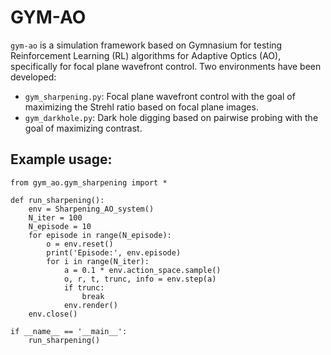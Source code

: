 # GYM-AO
`gym-ao` is a simulation framework based on Gymnasium for testing Reinforcement Learning (RL) algorithms for Adaptive Optics (AO), specifically for focal plane wavefront control.
Two environments have been developed:
- `gym_sharpening.py`: Focal plane wavefront control with the goal of maximizing the Strehl ratio based on focal plane images.
- `gym_darkhole.py`: Dark hole digging based on pairwise probing with the goal of maximizing contrast.

## Example usage:
```
from gym_ao.gym_sharpening import *

def run_sharpening():
    env = Sharpening_AO_system()
    N_iter = 100
    N_episode = 10
    for episode in range(N_episode):
        o = env.reset()
        print('Episode:', env.episode)
        for i in range(N_iter):
            a = 0.1 * env.action_space.sample()
            o, r, t, trunc, info = env.step(a)
            if trunc:
                break
            env.render()
    env.close()

if __name__ == '__main__':
    run_sharpening()

```
